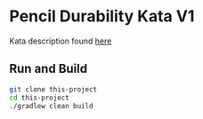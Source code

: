 # Pencil Durability Kata V1

Kata description found [here](https://github.com/PillarTechnology/kata-pencil-durability)

## Run and Build

```bash
git clone this-project
cd this-project
./gradlew clean build
```